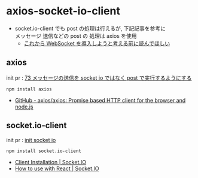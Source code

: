 # axios-socket-io-client

- socket.io-client でも post の処理は行えるが, 下記記事を参考に<br>
  メッセージ 送信などの post の 処理は axios を使用
  - [これから WebSocket を導入しようと考える前に読んでほしい](https://zenn.dev/dove/articles/9c869cd46e1a5a)

## axios

init pr : [73 メッセージの送信を socket io ではなく post で実行するようにする](https://github.com/s-xix98/trc-prot/pull/76)

```shell
npm install axios
```

- [GitHub - axios/axios: Promise based HTTP client for the browser and node.js](https://github.com/axios/axios)

## socket.io-client

init pr : [init socket io](https://github.com/s-xix98/trc-prot/pull/10)

```shell
npm install socket.io-client
```

- [Client Installation | Socket.IO](https://socket.io/docs/v4/client-installation/)
- [How to use with React | Socket.IO](https://socket.io/how-to/use-with-react)
